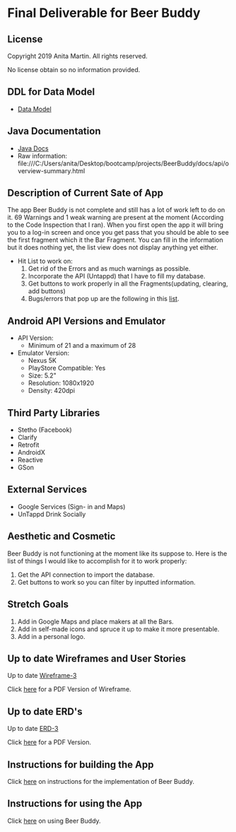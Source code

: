 # Final Deliverable for Beer Buddy

## License
Copyright 2019 Anita Martin. All rights reserved.

No license obtain so no information provided.

## DDL for Data Model

* [Data Model](data-model.md)

## Java Documentation

* [Java Docs](api/overview-summary.html)
* Raw information:
    file:///C:/Users/anita/Desktop/bootcamp/projects/BeerBuddy/docs/api/overview-summary.html

## Description of Current Sate of App
The app Beer Buddy is not complete and still has a lot of work left to do on it. 69 Warnings
and 1 weak warning are present at the moment (According to the Code Inspection that I ran).
When you first open the app it will bring you to a log-in screen and once you get pass that
you should be able to see the first fragment which it the Bar Fragment. You can fill in the 
information but it does nothing yet, the list view does not display anything yet either.  
 
* Hit List to work on:
    1. Get rid of the Errors and as much warnings as possible.
    2. Incorporate the API (Untappd) that I have to fill my database.
    3. Get buttons to work properly in all the Fragments(updating, clearing, add buttons)
    4. Bugs/errors that pop up are the following in this [list](List-of-Errors.md).
    
## Android API Versions and Emulator
  - API Version: 
    - Minimum of 21 and a maximum of 28
  - Emulator Version: 
    - Nexus 5K
    - PlayStore Compatible: Yes
    - Size: 5.2"
    - Resolution: 1080x1920
    - Density: 420dpi
    
## Third Party Libraries
- Stetho (Facebook)
- Clarify
- Retrofit
- AndroidX
- Reactive
- GSon

## External Services
- Google Services (Sign- in and Maps)
- UnTappd Drink Socially

## Aesthetic and Cosmetic
Beer Buddy is not functioning at the moment like its suppose to. 
Here is the list of things I would like to accomplish for it to work properly:
1. Get the API connection to import the database.
2. Get buttons to work so you can filter by inputted information.

## Stretch Goals
1. Add in Google Maps and place makers at all the Bars.
2. Add in self-made icons and spruce it up to make it more presentable.
3. Add in a personal logo.

## Up to date Wireframes and User Stories
Up to date [Wireframe-3](WireFrame-3.png)

Click [here](WireFrame-3.pdf) for a PDF Version of Wireframe.

## Up to date ERD's
Up to date [ERD-3](ERD3.png)

Click [here](ERD-3.pdf) for a PDF Version.

## Instructions for building the App
Click [here](BuildingTheApp.md) on instructions for the implementation of Beer Buddy.


## Instructions for using the App
Click [here](InstructionsForBeerBuddy.md) on using Beer Buddy.


